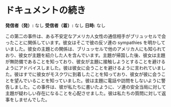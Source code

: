 # ドキュメントの続き

**発信者（発）:** なし
**受信者（着）:** なし
**日時:** なし

この第二の事件は、ある不安定なアメリカ人女性の通信相手がブリュッセルで会ったことに関係しています。彼女はそこで彼の反ソ連の sympathies を明かしていました。彼女の主題との関係は、ブリュッセルで他のアメリカ人にも知られており、彼女が主題を紹介した人を含んでいます。主題が帰国した後、彼女は主題が無防備であることを知っており、彼女が主題に接触しようとすることを避けるようにアドバイスしました。彼は彼女に会うことを避けるように言われていました。彼はすでに彼女がモスクワに到着したことを知っており、彼女が彼に会うことを望んでいることを知っていました。彼は主題に電話や訪問をしないように警告しました。この事件は、彼が私たちに書いたように、ソ連の安全当局に対して主題が疑わしい存在になることを心配させました。彼は私たちの質問に対して返事をしませんでした。